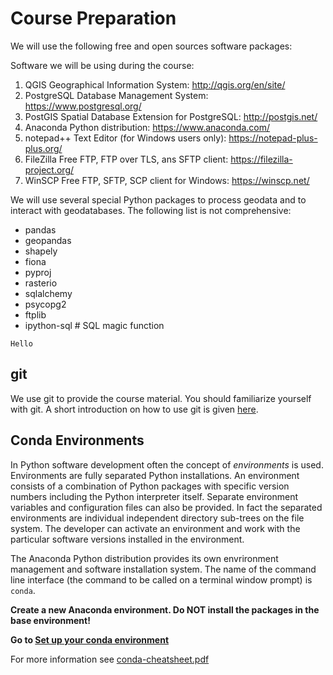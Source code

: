 # Course Preparation

We will use the following free and open sources software packages:

Software we will be using during the course:

1. QGIS Geographical Information System: http://qgis.org/en/site/
1. PostgreSQL Database Management System: https://www.postgresql.org/
1. PostGIS Spatial Database Extension for PostgreSQL: http://postgis.net/  
1. Anaconda Python distribution: https://www.anaconda.com/
1. notepad++ Text Editor (for Windows users only): https://notepad-plus-plus.org/
1. FileZilla Free FTP, FTP over TLS, ans SFTP client: https://filezilla-project.org/
1. WinSCP Free FTP, SFTP, SCP client for Windows: https://winscp.net/

We will use several special Python packages to process geodata and to interact with geodatabases. The following list is not comprehensive:

* pandas
* geopandas
* shapely
* fiona
* pyproj
* rasterio
* sqlalchemy 
* psycopg2
* ftplib
* ipython-sql # SQL magic function

```
Hello
```

## git 

We use git to provide the course material. You should familiarize yourself with git. A short introduction on how to use git is given [here](git.md).

## Conda Environments  

In Python software development often the concept of _environments_ is used. Environments are  fully separated Python installations. An environment consists of a combination of Python packages with specific version numbers including the Python interpreter itself. Separate environment variables and configuration files can also be provided. In fact the separated environments are individual independent directory sub-trees on the file system. The developer can activate an environment and work with the particular software versions installed in the environment. 

The Anaconda Python distribution provides its own envrironment management and software installation system. The name of the command line interface (the command to be called on a terminal window prompt) is `conda`.

**Create a new Anaconda environment. Do NOT install the packages in the base environment!**

**Go to [Set up your conda environment](gdal_conda_env.md)**

For more information see [conda-cheatsheet.pdf](https://docs.conda.io/projects/conda/en/4.6.0/_downloads/52a95608c49671267e40c689e0bc00ca/conda-cheatsheet.pdf)

